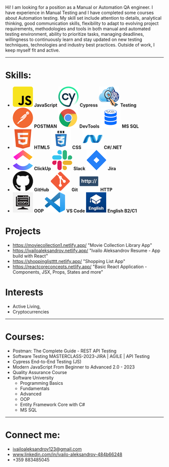 Hi! I am looking for a position as a Manual or Automation QA engineer. I have experience in Manual Testing and I have completed some courses about Automation testing. My skill set include attention to details, analytical thinking, good communication skills, flexibility to adapt to evolving project requirements, methodologies and tools in both manual and automated testing environment, ability to prioritize tasks, managing deadlines, willingness to continuously learn and stay updated on new testing techniques, technologies and industry best practices. Outside of work, I keep myself fit and active.
- - - - - - - - - - - - - - - - - - - - - - - - - - - - - - - - - - - - - - - - - - - 
# Skills:

- ![](https://github.com/IvailoAleksandrov/IvailoAleksandrovResume/blob/main/src/icons/js.webp) **JavaScript**  ![](https://github.com/IvailoAleksandrov/IvailoAleksandrovResume/blob/main/src/icons/cypress.webp) **Cypress**  ![](https://github.com/IvailoAleksandrov/IvailoAleksandrovResume/blob/main/src/icons/testautomation.png) **Testing**
- ![](https://github.com/IvailoAleksandrov/IvailoAleksandrovResume/blob/main/src/icons/postman.png) **POSTMAN**
  ![](https://github.com/IvailoAleksandrov/IvailoAleksandrovResume/blob/main/src/icons/chrome.webp) **DevTools**
 ![](https://github.com/IvailoAleksandrov/IvailoAleksandrovResume/blob/main/src/icons/sql.png) **MS SQL**
- ![](https://github.com/IvailoAleksandrov/IvailoAleksandrovResume/blob/main/src/icons/html.webp) **HTML5**
 ![](https://github.com/IvailoAleksandrov/IvailoAleksandrovResume/blob/main/src/icons/css.webp) **CSS**
 ![](https://github.com/IvailoAleksandrov/IvailoAleksandrovResume/blob/main/src/icons/download.webp) **C#/.NET**
- ![](https://github.com/IvailoAleksandrov/IvailoAleksandrovResume/blob/main/src/icons/clickup.png) **ClickUp**
 ![](https://github.com/IvailoAleksandrov/IvailoAleksandrovResume/blob/main/src/icons/Slack.png) **Slack**
 ![](https://github.com/IvailoAleksandrov/IvailoAleksandrovResume/blob/main/src/icons/jira.png) **Jira**
- ![](https://github.com/IvailoAleksandrov/IvailoAleksandrovResume/blob/main/src/icons/image.webp) **GitHub**
 ![](https://github.com/IvailoAleksandrov/IvailoAleksandrovResume/blob/main/src/icons/git.webp) **Git**
 ![](https://github.com/IvailoAleksandrov/IvailoAleksandrovResume/blob/main/src/icons/http.webp) **HTTP**
- ![](https://github.com/IvailoAleksandrov/IvailoAleksandrovResume/blob/main/src/icons/oop.png) **OOP**
 ![](https://github.com/IvailoAleksandrov/IvailoAleksandrovResume/blob/main/src/icons/VS%20Code.webp) **VS Code**
 ![](https://github.com/IvailoAleksandrov/IvailoAleksandrovResume/blob/main/src/icons/english.jpg) **English B2/C1**


# Projects
- https://moviecollection1.netlify.app/  "Movie Collection Library App"
- https://ivailoaleksandrov.netlify.app/ "Ivailo Aleksandrov Resume - App build with React"
- https://shoppinglistttt.netlify.app/   "Shopping List App"
- https://reactcoreconcepts.netlify.app/    "Basic React Application - Components, JSX, Props, States and more"


# Interests 
- Active Living,
- Cryptocurrencies
- - - - - - - - - - - - - - - - - - - - - - - - - - - - - - - - - - - - - - - - - - - 
# Courses:
- Postman: The Complete Guide - REST API Testing
- Software Testing MASTERCLASS-2023-JIRA | AGILE | API Testing
- Cypress End-to-End Testing (JS)
- Modern JavaScript From Beginner to Advanced 2.0 - 2023
- Quality Assurance Course
- Software University
  - Programming Basics
  - Fundamentals
  - Advanced
  - OOP
  - Entity Framework Core with C#
  - MS SQL
- - - - - - - - - - - - - - - - - - - - - - - - - - - - - - - - - - - - - - - - - - - 
# Connect me:
- ivailoaleksandrov123@gmail.com
- www.linkedin.com/in/ivailo-aleksandrov-484b66248
- +359 883485045
